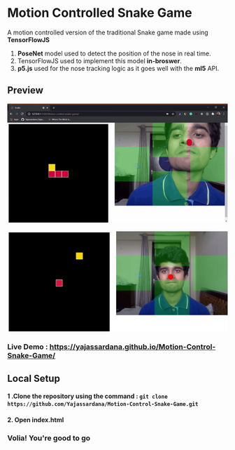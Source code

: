 Motion Controlled Snake Game
===============================
A motion controlled version of the traditional Snake game made using **TensorFlowJS**
1. **PoseNet** model used to detect the position of the nose in real time.
2. TensorFlowJS used to implement this model **in-broswer**.
3. **p5.js** used for the nose tracking logic as it goes well with the **ml5** API.
## Preview
![Preview_gif](https://github.com/Yajassardana/Motion-Control-Snake-Game/blob/master/ReadMe/snake_gif.gif)
<br/>
<br/>
![Screenshot](https://github.com/Yajassardana/Motion-Control-Snake-Game/blob/master/ReadMe/Screenshot%20(202).png)
### Live Demo : https://yajassardana.github.io/Motion-Control-Snake-Game/
## Local Setup
#### 1 .Clone the repository using the command : `git clone https://github.com/Yajassardana/Motion-Control-Snake-Game.git` <br/>
#### 2. Open index.html
### Volia! You're good to go
